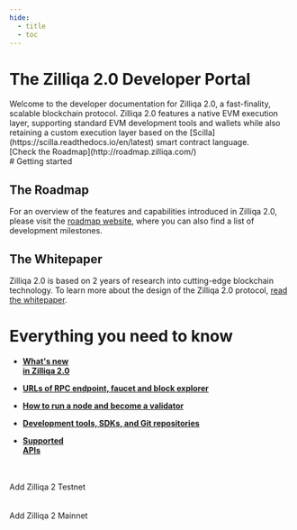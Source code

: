 ```yaml
---
hide:
  - title
  - toc
---
```

<div class="md-zil-banner" markdown>

<div markdown>

# The Zilliqa 2.0 Developer Portal
<div class="flex" markdown>
<div markdown>
Welcome to the developer documentation for Zilliqa 2.0, a fast-finality, scalable blockchain protocol. Zilliqa 2.0 features a native EVM execution layer, supporting standard EVM development tools and wallets while also retaining a custom execution layer based on the [Scilla](https://scilla.readthedocs.io/en/latest) smart contract language.
</div>
<div markdown>
[Check the Roadmap](http://roadmap.zilliqa.com/) 
</div>
</div>
</div>



</div>

<div class="md-zil-wrapper" markdown>
# Getting started
<div class="md-zil-cards" markdown>
<div markdown>

## The Roadmap
For an overview of the features and capabilities introduced in Zilliqa 2.0, please visit the [roadmap website](https://roadmap.zilliqa.com/), where you can also find a list of development milestones. 

</div>
<div markdown>

## The Whitepaper
Zilliqa 2.0 is based on 2 years of research into cutting-edge blockchain technology. To learn more about the design of the Zilliqa 2.0 protocol, [read the whitepaper](https://drive.google.com/file/d/1XqSySl0w_OtxyxBZ0ahS06cqIv-vd10M/view).

</div>
</div>

# Everything you need to know
<div class="grid cards md-zil-cards" markdown>

-  [__What's new <br>in Zilliqa 2.0__](/zilliqa2/changes/)



-   [__URLs of RPC endpoint, faucet and block explorer__](/zilliqa2/endpoints/)


-   [__How to run a node and become a validator__](/zilliqa2/nodes/)


-   [__Development tools, SDKs, and Git repositories__](/zilliqa2/sdk/)


-   [__Supported <br>APIs__](/zilliqa2/api/apis/)


</div>

<br>
<br>

<span id="addZilliqaPTChainButton" class="metamask">
Add Zilliqa 2 Testnet
</span>
<br>
<br>
<br>
<span id="addZilliqaPMChainButton" class="metamask">
Add Zilliqa 2 Mainnet
</span>
<br>
<br>  

<br>
</div>

